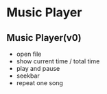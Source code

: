 # Music Player

## Music Player(v0)
- open file
- show current time / total time
- play and pause
- seekbar
- repeat one song